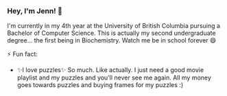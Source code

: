 ### Hey, I'm Jenn! 👋

I'm currently in my 4th year at the University of British Columbia pursuing a Bachelor of Computer Science. This is actually my second undergraduate degree... the first being in Biochemistry. Watch me be in school forever 😄

⚡ Fun fact: 
- ✨I love puzzles✨ So much. Like actually. I just need a good movie playlist and my puzzles and you'll never see me again. All my money goes towards puzzles and buying frames for my puzzles :)


<!--
**jwong105/jwong105** is a ✨ _special_ ✨ repository because its `README.md` (this file) appears on your GitHub profile.

Here are some ideas to get you started:

- 🔭 I’m currently working on ...
- 🌱 I’m currently learning ...
- 👯 I’m looking to collaborate on ...
- 🤔 I’m looking for help with ...
- 💬 Ask me about ...
- 📫 How to reach me: ...
- 😄 Pronouns: ...
- ⚡ Fun fact: ...
-->
